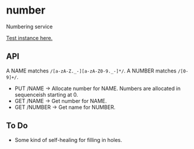 number
======

Numbering service

[Test instance here.](http://rodarmor-number.appspot.com)


API
---

A NAME matches `/[a-zA-Z._-][a-zA-Z0-9._-]*/`.
A NUMBER matches `/[0-9]+/`.

* PUT /NAME -> Allocate number for NAME. Numbers are allocated in sequenceish starting at 0.
* GET /NAME -> Get number for NAME.
* GET /NUMBER -> Get name for NUMBER.


To Do
-----

* Some kind of self-healing for filling in holes.
